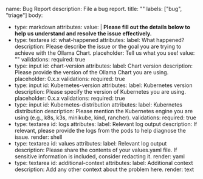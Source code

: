 name: Bug Report
description: File a bug report.
title: ""
labels: ["bug", "triage"]
body:
  - type: markdown
    attributes:
      value: |
        **Please fill out the details below to help us understand and resolve the issue effectively.**
  - type: textarea
    id: what-happened
    attributes:
      label: What happened?
      description: Please describe the issue or the goal you are trying to achieve with the Ollama Chart.
      placeholder: Tell us what you see!
      value: ""
    validations:
      required: true
  - type: input
    id: chart-version
    attributes:
      label: Chart version
      description: Please provide the version of the Ollama Chart you are using.
      placeholder: 0.x.x
    validations:
      required: true
  - type: input
    id: Kubernetes-version
    attributes:
      label: Kubernetes version
      description: Please specify the version of Kubernetes you are using.
      placeholder: 0.x.x
    validations:
      required: true
  - type: input
    id: Kubernetes-distribution
    attributes:
      label: Kubernetes distribution
      description: Please mention the Kubernetes engine you are using (e.g., k8s, k3s, minikube, kind, rancher).
    validations:
      required: true
  - type: textarea
    id: logs
    attributes:
      label: Relevant log output
      description: If relevant, please provide the logs from the pods to help diagnose the issue.
      render: shell
  - type: textarea
    id: values
    attributes:
      label: Relevant log output
      description: Please share the contents of your values.yaml file. If sensitive information is included, consider redacting it.
      render: yaml
  - type: textarea
    id: additional-context
    attributes:
      label: Additional context
      description: Add any other context about the problem here.
      render: text
